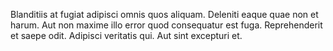 Blanditiis at fugiat adipisci omnis quos aliquam. Deleniti eaque quae non et harum. Aut non maxime illo error quod consequatur est fuga. Reprehenderit et saepe odit. Adipisci veritatis qui. Aut sint excepturi et.